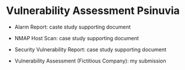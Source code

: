 <h1>Vulnerability Assessment Psinuvia </h1>



<p>
  
- Alarm Report: caste study supporting document
  
- NMAP Host Scan: case study supporting document
  
- Security Vulnerability Report: case study supporting document
  
- Vulnerability Assessment (Fictitious Company): my submission </p>


